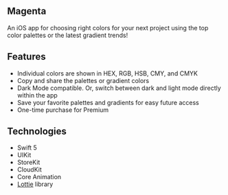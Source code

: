 ## Magenta

An iOS app for choosing right colors for your next project using the top color palettes or the latest gradient trends!

## Features
* Individual colors are shown in HEX, RGB, HSB, CMY, and CMYK
* Copy and share the palettes or gradient colors
* Dark Mode compatible. Or, switch between dark and light mode directly within the app
* Save your favorite palettes and gradients for easy future access
* One-time purchase for Premium

## Technologies
* Swift 5
* UIKit
* StoreKit
* CloudKit
* Core Animation
* [Lottie](https://github.com/airbnb/lottie-ios) library
